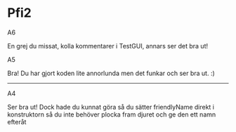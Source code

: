 # Pfi2

A6

En grej du missat, kolla kommentarer i TestGUI, annars ser det bra ut!


A5

Bra! Du har gjort koden lite annorlunda men det funkar och ser bra ut. :)


----

A4

Ser bra ut! Dock hade du kunnat göra så du sätter friendlyName direkt i konstruktorn så du inte behöver plocka fram djuret och ge den ett namn efteråt
